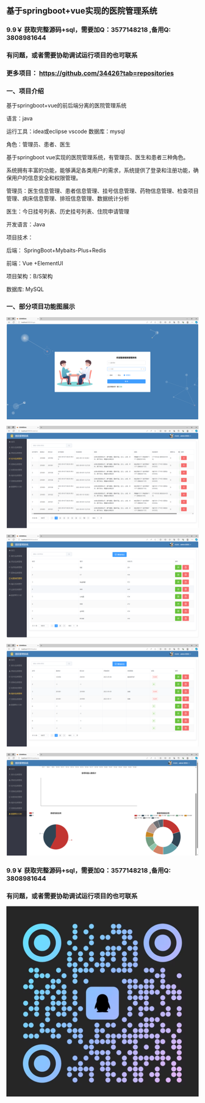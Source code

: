 ## 基于springboot+vue实现的医院管理系统

### 9.9￥ 获取完整源码+sql，需要加Q：3577148218 ,备用Q: 3808981644
### 有问题，或者需要协助调试运行项目的也可联系
### 更多项目： https://github.com/34426?tab=repositories

### 一、项目介绍
基于springboot+vue的前后端分离的医院管理系统

语言：java 

运行工具：idea或eclipse vscode 数据库：mysql  

角色：管理员、患者、医生

基于springboot vue实现的医院管理系统，有管理员、医生和患者三种角色。

系统拥有丰富的功能，能够满足各类用户的需求，系统提供了登录和注册功能，确保用户的信息安全和权限管理。

管理员：医生信息管理、患者信息管理、挂号信息管理、药物信息管理、检查项目管理、病床信息管理、排班信息管理、数据统计分析

医生：今日挂号列表、历史挂号列表、住院申请管理

开发语言：Java

项目技术：

后端： SpringBoot+Mybaits-Plus+Redis

前端：Vue +ElementUI 

项目架构：B/S架构

数据库: MySQL

### 一、部分项目功能图展示

![img.png](imgs/img.png)

![img_1.png](imgs/img_1.png)

![img_2.png](imgs/img_2.png)

![img_5.png](imgs/img_5.png)

![img_6.png](imgs/img_6.png)

### 9.9￥ 获取完整源码+sql，需要加Q：3577148218 ,备用Q: 3808981644
### 有问题，或者需要协助调试运行项目的也可联系

![img.png](img.png)
